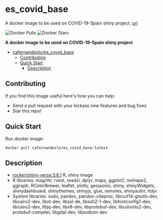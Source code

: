 # es_covid_base

A docker image to be used on COVID-19-Spain shiny project. [url](https://covid19.citic.udc.es)


![Docker Pulls](https://img.shields.io/docker/pulls/cafernandezlo/es_covid_base.svg)
![Docker Stars](https://img.shields.io/docker/stars/cafernandezlo/es_covid_base.svg)

**A docker image to be used on COVID-19-Spain shiny project**

- [cafernandezlo/es_covid_base](#cafernandezloes_covid_base)
	- [Contributing](#contributing)
	- [Quick Start](#quick-start)
        - [Description](#Description)

## Contributing
If you find this image useful here's how you can help:

- Send a pull request with your kickass new features and bug fixes
- Star this repo!

## Quick Start

Run docker image:

	docker pull cafernandezlo/es_covid_base:latest

## Description

- [rocker/shiny-verse:3.6.1](https://hub.docker.com/r/rocker/shiny-verse) R, shiny image 
- R libraries: magrittr, rvest, readxl, dplyr, maps, ggplot2, reshape2, ggiraph, RColorBrewer, leaflet, plotly, geojsonio, shiny, shinyWidgets, shinydashboard, shinythemes, shinyjs, glue, remotes, shinyauthr, tidyr
- System libraries: sudo, pandoc, pandoc-citeproc, libcurl14-gnutls-dev, libcairo2-dev, libxt-dev, libssl-de, libssh2-1-dev, libfontconfig1-dev, libcairo2-dev, libjq-dev, libv8-dev, libprotobuf-dev, libudunits2-dev, protobuf-compiler, libgdal-dev, libsodium-dev
